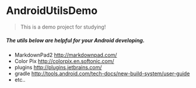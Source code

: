 # AndroidUtilsDemo
> This is a demo project for studying!

##### The utils below are helpful for your Android developing.
- MarkdownPad2  http://markdownpad.com/
- Color Pix  http://colorpix.en.softonic.com/
- plugins http://plugins.jetbrains.com/
- gradle http://tools.android.com/tech-docs/new-build-system/user-guide
- etc..

